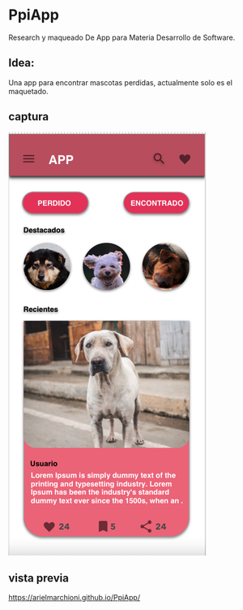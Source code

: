# PpiApp
 Research y maqueado De App para  Materia Desarrollo de Software.
 
 ## Idea:
 Una app para encontrar mascotas perdidas,
 actualmente solo es el maquetado.
 
 ## captura 
 
 ![maquetado de app](https://github.com/ArielMarchioni/PpiApp/blob/main/maqueta.png)
 
 ## vista previa 
 https://arielmarchioni.github.io/PpiApp/
